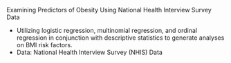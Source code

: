 Examining Predictors of Obesity Using National Health Interview Survey Data
- Utilizing logistic regression, multinomial regression, and ordinal regression in conjunction with descriptive statistics to generate analyses on BMI risk factors.
- Data: National Health Interview Survey (NHIS) Data
